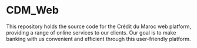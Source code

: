 # CDM_Web
This repository holds the source code for the Crédit du Maroc web platform, providing a range of online services to our clients. Our goal is to make banking with us convenient and efficient through this user-friendly platform.
